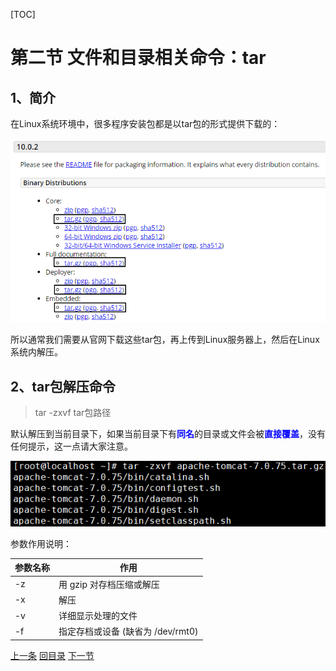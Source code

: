 [TOC]

# 第二节 文件和目录相关命令：tar

## 1、简介

在Linux系统环境中，很多程序安装包都是以tar包的形式提供下载的：

![images](images/img066.png)

所以通常我们需要从官网下载这些tar包，再上传到Linux服务器上，然后在Linux系统内解压。



## 2、tar包解压命令

> tar -zxvf tar包路径

默认解压到当前目录下，如果当前目录下有<span style="color:blue;font-weight:bold;">同名</span>的目录或文件会被<span style="color:blue;font-weight:bold;">直接覆盖</span>，没有任何提示，这一点请大家注意。

![images](images/img067.png)

参数作用说明：

| 参数名称 | 作用                              |
| -------- | --------------------------------- |
| -z       | 用 gzip 对存档压缩或解压          |
| -x       | 解压                              |
| -v       | 详细显示处理的文件                |
| -f       | 指定存档或设备 (缺省为 /dev/rmt0) |



[上一条](verse02-17-pipe.html) [回目录](verse02-00-index.html) [下一节](verse03-00-index.html)